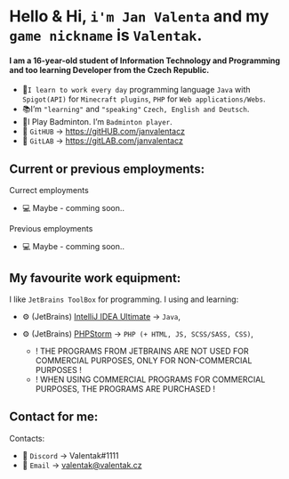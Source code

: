 # Hello & Hi, `i'm Jan Valenta` and my `game nickname` is `Valentak`.
#### I am a 16-year-old student of Information Technology and Programming and too learning Developer from the Czech Republic.
- 🔧`I learn to work every day` programming language `Java` with `Spigot(API)` for `Minecraft plugins`, `PHP` for `Web applications/Webs`.
- 📚I’m `"learning"` and `"speaking"` `Czech, English and Deutsch`.
- 🏸I Play Badminton. I’m `Badminton player`. 
- 📑 `GitHUB` -> https://gitHUB.com/janvalentacz
- 📑 `GitLAB` -> https://gitLAB.com/janvalentacz

## Current or previous employments:
Currect employments
- 💻 Maybe - comming soon..

Previous employments
- 💻 Maybe - comming soon..


##  My favourite work equipment:
I like `JetBrains ToolBox` for programming. I using and learning:
- ⚙ (JetBrains) [IntelliJ IDEA Ultimate](https://www.jetbrains.com/idea/) -> `Java`,
- ⚙ (JetBrains) [PHPStorm](https://www.jetbrains.com/phpstorm/) -> `PHP (+ HTML, JS, SCSS/SASS, CSS)`,

   - ! THE PROGRAMS FROM JETBRAINS ARE NOT USED FOR COMMERCIAL PURPOSES, ONLY FOR NON-COMMERCIAL PURPOSES ! 
   - ! WHEN USING COMMERCIAL PROGRAMS FOR COMMERCIAL PURPOSES, THE PROGRAMS ARE PURCHASED !

## Contact for me:
Contacts:
- 💬 `Discord` -> Valentak#1111
- 💬 `Email` -> valentak@valentak.cz


